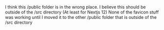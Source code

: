 I think this /public folder is in the wrong place.
I believe this should be outside of the /src directory (At least for Nextjs 12)
None of the favicon stuff was working until I moved it to the other
/public folder that is outside of the /src directory
